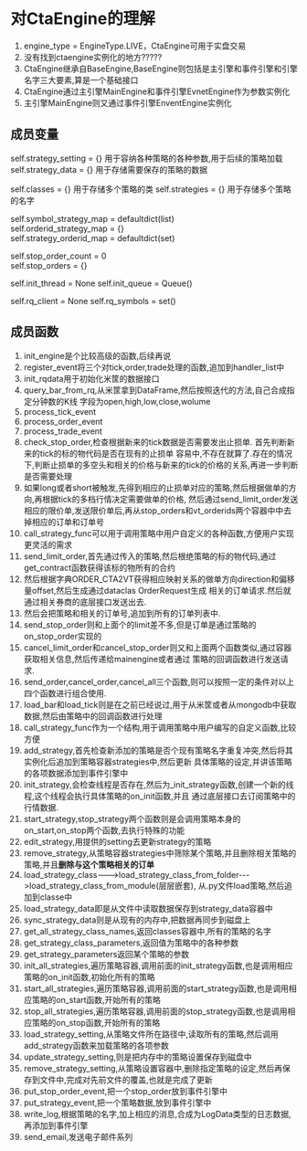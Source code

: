 # 对CtaEngine的理解
1. engine_type = EngineType.LIVE，CtaEngine可用于实盘交易
2. 没有找到ctaengine实例化的地方?????
3. CtaEngine继承自BaseEngine,BaseEngine则包括是主引擎和事件引擎和引擎名字三大要素,算是一个基础接口 
4. CtaEngine通过主引擎MainEngine和事件引擎EvnetEngine作为参数实例化
5. 主引擎MainEngine则又通过事件引擎EnventEngine实例化
## 成员变量
self.strategy_setting = {}  用于容纳各种策略的各种参数,用于后续的策略加载
self.strategy_data = {}  用于存储需要保存的策略的数据

self.classes = {}  用于存储多个策略的类
self.strategies = {}  用于存储多个策略的名字

self.symbol_strategy_map = defaultdict(list)  
self.orderid_strategy_map = {}  
self.strategy_orderid_map = defaultdict(set)  

self.stop_order_count = 0  
self.stop_orders = {}  

self.init_thread = None
self.init_queue = Queue()

self.rq_client = None
self.rq_symbols = set()

## 成员函数
1. init_engine是个比较高级的函数,后续再说
2. register_event将三个对tick,order,trade处理的函数,追加到handler_list中
3. init_rqdata用于初始化米筐的数据接口
4. query_bar_from_rq,从米筐拿到DataFrame,然后按照迭代的方法,自己合成指定分钟数的K线
字段为open,high,low,close,wolume
5. process_tick_event
6. process_order_event
7. process_trade_event
8. check_stop_order,检查根据新来的tick数据是否需要发出止损单.  首先判断新来的tick的标的物代码是否在现有的止损单
容易中,不存在就算了.存在的情况下,判断止损单的多空头和相关的价格与新来的tick的价格的关系,再进一步判断是否需要处理
9. 如果long或者short被触发,先得到相应的止损单对应的策略,然后根据做单的方向,再根据tick的多档行情决定需要做单的价格,
然后通过send_limit_order发送相应的限价单,发送限价单后,再从stop_orders和vt_orderids两个容器中中去掉相应的订单和订单号
10. call_strategy_func可以用于调用策略中用户自定义的各种函数,方便用户实现更灵活的需求
11. send_limit_order,首先通过传入的策略,然后根绝策略的标的物代码,通过get_contract函数获得该标的物所有的合约
12. 然后根据字典ORDER_CTA2VT获得相应映射关系的做单方向direction和偏移量offset,然后生成通过dataclas OrderRequest生成
相关的订单请求.然后就通过相关券商的底层接口发送出去.
13. 然后会把策略和相关的订单号,追加到所有的订单列表中.
14. send_stop_order则和上面个的limit差不多,但是订单是通过策略的on_stop_order实现的
15. cancel_limit_order和cancel_stop_order则又和上面两个函数类似,通过容器获取相关信息,然后传递给mainengine或者通过
策略的回调函数进行发送请求.
16. send_order,cancel_order,cancel_all三个函数,则可以按照一定的条件对以上四个函数进行组合使用.
17. load_bar和load_tick则是在之前已经说过,用于从米筐或者从mongodb中获取数据,然后由策略中的回调函数进行处理
18. call_strategy_func作为一个结构,用于调用策略中用户编写的自定义函数,比较方便
19. add_strategy,首先检查新添加的策略是否个现有策略名字重复冲突,然后将其实例化后追加到策略容器strategies中,然后更新
具体策略的设定,并讲该策略的各项数据添加到事件引擎中
20. init_strategy,会检查线程是否存在,然后为_init_strategy函数,创建一个新的线程,这个线程会执行具体策略的on_init函数,并且
通过底层接口去订阅策略中的行情数据.
21. start_strategy,stop_strategy两个函数则是会调用策略本身的on_start,on_stop两个函数,去执行特殊的功能
22. edit_strategy,用提供的setting去更新strategy的策略
23. remove_strategy,从策略容器strategies中筛除某个策略,并且删除相关策略的策略,并且**删除与这个策略相关的订单**
24. load_strategy_class--->load_strategy_class_from_folder--->load_strategy_class_from_module(层层嵌套),
从.py文件load策略,然后追加到classe中
25. load_strategy_data即是从文件中读取数据保存到strategy_data容器中
26. sync_strategy_data则是从现有的内存中,把数据再同步到磁盘上
27. get_all_strategy_class_names,返回classes容器中,所有的策略的名字
28. get_strategy_class_parameters,返回值为策略中的各种参数
29. get_strategy_parameters返回某个策略的参数
30. init_all_strategies,遍历策略容器,调用前面的init_strategy函数,也是调用相应策略的on_init函数,初始化所有的策略
31. start_all_strategies,遍历策略容器,调用前面的start_strategy函数,也是调用相应策略的on_start函数,开始所有的策略
32. stop_all_strategies,遍历策略容器,调用前面的stop_strategy函数,也是调用相应策略的on_stop函数,开始所有的策略
33. load_strategy_setting,从策略文件所在路径中,读取所有的策略,然后调用add_strategy函数来加载策略的各项参数
34. update_strategy_setting,则是把内存中的策略设置保存到磁盘中
35. remove_strategy_setting,从策略设置容器中,删除指定策略的设定,然后再保存到文件中,完成对先前文件的覆盖,也就是完成了更新
36. put_stop_order_event,把一个stop_order放到事件引擎中
37. put_strategy_event,把一个策略数据,放到事件引擎中
38. write_log,根据策略的名字,加上相应的消息,合成为LogData类型的日志数据,再添加到事件引擎
39. send_email,发送电子邮件系列
